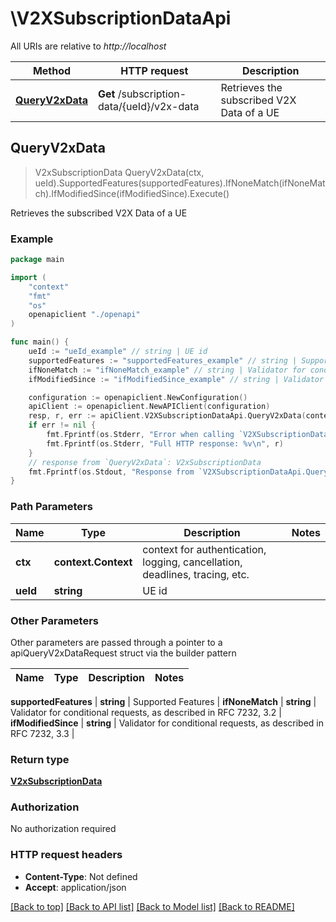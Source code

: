 # \V2XSubscriptionDataApi

All URIs are relative to *http://localhost*

Method | HTTP request | Description
------------- | ------------- | -------------
[**QueryV2xData**](V2XSubscriptionDataApi.md#QueryV2xData) | **Get** /subscription-data/{ueId}/v2x-data | Retrieves the subscribed V2X Data of a UE



## QueryV2xData

> V2xSubscriptionData QueryV2xData(ctx, ueId).SupportedFeatures(supportedFeatures).IfNoneMatch(ifNoneMatch).IfModifiedSince(ifModifiedSince).Execute()

Retrieves the subscribed V2X Data of a UE

### Example

```go
package main

import (
    "context"
    "fmt"
    "os"
    openapiclient "./openapi"
)

func main() {
    ueId := "ueId_example" // string | UE id
    supportedFeatures := "supportedFeatures_example" // string | Supported Features (optional)
    ifNoneMatch := "ifNoneMatch_example" // string | Validator for conditional requests, as described in RFC 7232, 3.2 (optional)
    ifModifiedSince := "ifModifiedSince_example" // string | Validator for conditional requests, as described in RFC 7232, 3.3 (optional)

    configuration := openapiclient.NewConfiguration()
    apiClient := openapiclient.NewAPIClient(configuration)
    resp, r, err := apiClient.V2XSubscriptionDataApi.QueryV2xData(context.Background(), ueId).SupportedFeatures(supportedFeatures).IfNoneMatch(ifNoneMatch).IfModifiedSince(ifModifiedSince).Execute()
    if err != nil {
        fmt.Fprintf(os.Stderr, "Error when calling `V2XSubscriptionDataApi.QueryV2xData``: %v\n", err)
        fmt.Fprintf(os.Stderr, "Full HTTP response: %v\n", r)
    }
    // response from `QueryV2xData`: V2xSubscriptionData
    fmt.Fprintf(os.Stdout, "Response from `V2XSubscriptionDataApi.QueryV2xData`: %v\n", resp)
}
```

### Path Parameters


Name | Type | Description  | Notes
------------- | ------------- | ------------- | -------------
**ctx** | **context.Context** | context for authentication, logging, cancellation, deadlines, tracing, etc.
**ueId** | **string** | UE id | 

### Other Parameters

Other parameters are passed through a pointer to a apiQueryV2xDataRequest struct via the builder pattern


Name | Type | Description  | Notes
------------- | ------------- | ------------- | -------------

 **supportedFeatures** | **string** | Supported Features | 
 **ifNoneMatch** | **string** | Validator for conditional requests, as described in RFC 7232, 3.2 | 
 **ifModifiedSince** | **string** | Validator for conditional requests, as described in RFC 7232, 3.3 | 

### Return type

[**V2xSubscriptionData**](V2xSubscriptionData.md)

### Authorization

No authorization required

### HTTP request headers

- **Content-Type**: Not defined
- **Accept**: application/json

[[Back to top]](#) [[Back to API list]](../README.md#documentation-for-api-endpoints)
[[Back to Model list]](../README.md#documentation-for-models)
[[Back to README]](../README.md)

